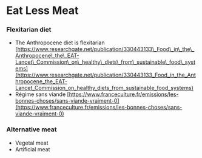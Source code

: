 # Eat Less Meat

### Flexitarian diet

* The Anthropocene diet is flexitarian [https://www.researchgate.net/publication/330443133\_Food\_in\_the\_Anthropocene\_the\_EAT-Lancet\_Commission\_on\_healthy\_diets\_from\_sustainable\_food\_systems](https://www.researchgate.net/publication/330443133_Food_in_the_Anthropocene_the_EAT-Lancet_Commission_on_healthy_diets_from_sustainable_food_systems)
* Régime sans viande [https://www.franceculture.fr/emissions/les-bonnes-choses/sans-viande-vraiment-0](https://www.franceculture.fr/emissions/les-bonnes-choses/sans-viande-vraiment-0)

### Alternative meat 

* Vegetal meat 
* Artificial meat



